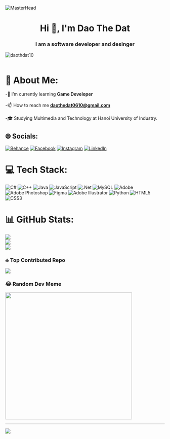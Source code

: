 ![MasterHead](https://media.licdn.com/dms/image/D5622AQFDFw2gHK18TQ/feedshare-shrink_1280/0/1716299864189?e=1719446400&v=beta&t=cDYNNyCuXHLbcsetHOj6yBv7SlWWjcZ6mpuv8XcX-10)
<h1 align="center">Hi 👋, I'm Dao The Dat</h1>
<h3 align="center">I am a software developer and desinger</h3>


<p align="left"> <img src="https://komarev.com/ghpvc/?username=daothdat10&label=Profile%20views&color=0e75b6&style=flat" alt="daothdat10" /> </p>

<p align="left"> <a href="https://twitter.com/" target="blank"><img src="https://img.shields.io/twitter/follow/?logo=twitter&style=for-the-badge" alt="" /></a> </p>

# 💫 About Me:
 -🌱 I’m currently learning **Game Developer**<br><br> -📫 How to reach me **daothedat0610@gmail.com**<br><br> -🎓 Studying Multimedia and Technology at Hanoi University of Industry.


## 🌐 Socials:
[![Behance](https://img.shields.io/badge/Behance-1769ff?logo=behance&logoColor=white)](https://behance.net/https://www.behance.net/t10o) [![Facebook](https://img.shields.io/badge/Facebook-%231877F2.svg?logo=Facebook&logoColor=white)](https://facebook.com/https://www.facebook.com/tobin.mit.927) [![Instagram](https://img.shields.io/badge/Instagram-%23E4405F.svg?logo=Instagram&logoColor=white)](https://instagram.com/dthdattt_manu) [![LinkedIn](https://img.shields.io/badge/LinkedIn-%230077B5.svg?logo=linkedin&logoColor=white)](https://linkedin.com/in/https://www.linkedin.com/in/dat-dao-13821829a/) 

# 💻 Tech Stack:
![C#](https://img.shields.io/badge/c%23-%23239120.svg?style=for-the-badge&logo=csharp&logoColor=white) ![C++](https://img.shields.io/badge/c++-%2300599C.svg?style=for-the-badge&logo=c%2B%2B&logoColor=white) ![Java](https://img.shields.io/badge/java-%23ED8B00.svg?style=for-the-badge&logo=openjdk&logoColor=white) ![JavaScript](https://img.shields.io/badge/javascript-%23323330.svg?style=for-the-badge&logo=javascript&logoColor=%23F7DF1E) ![.Net](https://img.shields.io/badge/.NET-5C2D91?style=for-the-badge&logo=.net&logoColor=white) ![MySQL](https://img.shields.io/badge/mysql-4479A1.svg?style=for-the-badge&logo=mysql&logoColor=white) ![Adobe](https://img.shields.io/badge/adobe-%23FF0000.svg?style=for-the-badge&logo=adobe&logoColor=white) ![Adobe Photoshop](https://img.shields.io/badge/adobe%20photoshop-%2331A8FF.svg?style=for-the-badge&logo=adobe%20photoshop&logoColor=white) ![Figma](https://img.shields.io/badge/figma-%23F24E1E.svg?style=for-the-badge&logo=figma&logoColor=white) ![Adobe Illustrator](https://img.shields.io/badge/adobe%20illustrator-%23FF9A00.svg?style=for-the-badge&logo=adobe%20illustrator&logoColor=white) ![Python](https://img.shields.io/badge/python-3670A0?style=for-the-badge&logo=python&logoColor=ffdd54) ![HTML5](https://img.shields.io/badge/html5-%23E34F26.svg?style=for-the-badge&logo=html5&logoColor=white) ![CSS3](https://img.shields.io/badge/css3-%231572B6.svg?style=for-the-badge&logo=css3&logoColor=white)
# 📊 GitHub Stats:
![](https://github-readme-stats.vercel.app/api?username=daothdat10&theme=dark&hide_border=false&include_all_commits=false&count_private=false)<br/>
![](https://github-readme-streak-stats.herokuapp.com/?user=daothdat10&theme=dark&hide_border=false)<br/>
![](https://github-readme-stats.vercel.app/api/top-langs/?username=daothdat10&theme=dark&hide_border=false&include_all_commits=false&count_private=false&layout=compact)

### 🔝 Top Contributed Repo
![](https://github-contributor-stats.vercel.app/api?username=daothdat10&limit=5&theme=dark&combine_all_yearly_contributions=true)

### 😂 Random Dev Meme
<img src='https://memer-new.vercel.app/' style="height: 400px;"/>

---
[![](https://visitcount.itsvg.in/api?id=daothdat10&icon=0&color=0)](https://visitcount.itsvg.in)

<!-- Proudly created with GPRM ( https://gprm.itsvg.in ) -->
